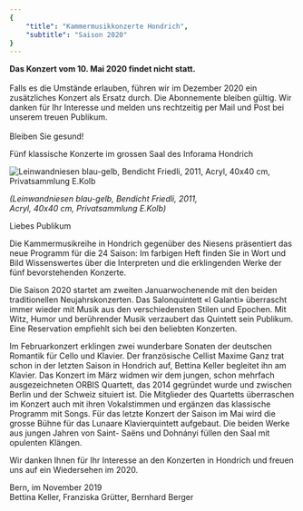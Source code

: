 ```yaml
---
{
    "title": "Kammermusikkonzerte Hondrich",
    "subtitle": "Saison 2020"
}
---
```


<div class="corona"><b>Das Konzert vom 10. Mai 2020 findet nicht statt.</b><br /><br />
Falls es die Umstände erlauben, führen wir im Dezember 2020 ein zusätzliches Konzert als Ersatz durch. Die Abonnemente bleiben gültig.
Wir danken für Ihr Interesse und melden uns rechtzeitig per Mail und Post bei unserem treuen Publikum.<br /><br />
Bleiben Sie gesund!</div>

Fünf klassische Konzerte im grossen Saal des Inforama Hondrich

![Leinwandniesen blau-gelb, Bendicht Friedli, 2011, Acryl, 40x40 cm, Privatsammlung E.Kolb](/2020_niesen.jpg)

_(Leinwandniesen blau-gelb, Bendicht Friedli, 2011,   
Acryl, 40x40 cm, Privatsammlung E.Kolb)_

Liebes Publikum

Die Kammermusikreihe in Hondrich gegenüber des Niesens präsentiert das
neue Programm für die 24 Saison: Im farbigen Heft finden Sie in Wort und
Bild Wissenswertes über die Interpreten und die erklingenden Werke der fünf
bevorstehenden Konzerte.

Die Saison 2020 startet am zweiten Januarwochenende mit den beiden traditionellen
Neujahrskonzerten. Das Salonquintett «I Galanti» überrascht immer wieder
mit Musik aus den verschiedensten Stilen und Epochen. Mit Witz, Humor
und berührender Musik verzaubert das Quintett sein Publikum. Eine Reservation
empfiehlt sich bei den beliebten Konzerten.

Im Februarkonzert erklingen zwei wunderbare Sonaten der deutschen Romantik
für Cello und Klavier. Der französische Cellist Maxime Ganz trat schon in
der letzten Saison in Hondrich auf, Bettina Keller begleitet ihn am Klavier.
Das Konzert im März widmen wir dem jungen, schon mehrfach ausgezeichneten
ORBIS Quartett, das 2014 gegründet wurde und zwischen Berlin und der
Schweiz situiert ist. Die Mitglieder des Quartetts überraschen im Konzert auch
mit ihren Vokalstimmen und ergänzen das klassische Programm mit Songs.
Für das letzte Konzert der Saison im Mai wird die grosse Bühne für das Lunaare
Klavierquintett aufgebaut. Die beiden Werke aus jungen Jahren von Saint-
Saëns und Dohnányi füllen den Saal mit opulenten Klängen.

Wir danken Ihnen für Ihr Interesse an den Konzerten in Hondrich und freuen
uns auf ein Wiedersehen im 2020.

Bern, im November 2019  
Bettina Keller, Franziska Grütter, Bernhard Berger
